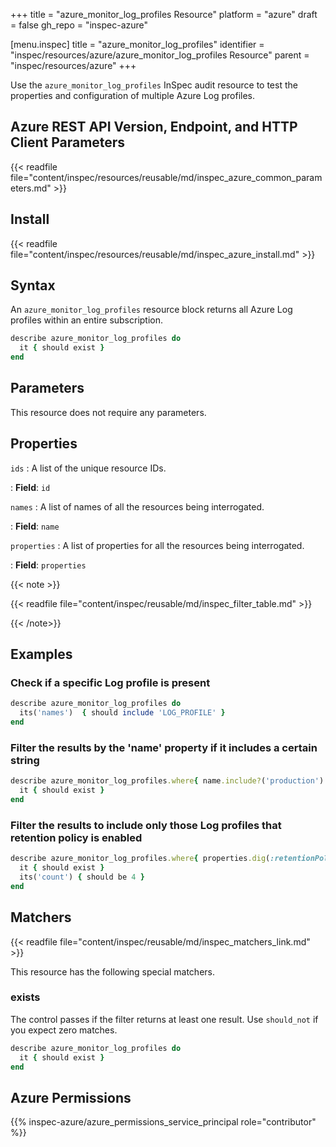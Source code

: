 +++
title = "azure_monitor_log_profiles Resource"
platform = "azure"
draft = false
gh_repo = "inspec-azure"

[menu.inspec]
title = "azure_monitor_log_profiles"
identifier = "inspec/resources/azure/azure_monitor_log_profiles Resource"
parent = "inspec/resources/azure"
+++

Use the `azure_monitor_log_profiles` InSpec audit resource to test the properties and configuration of multiple Azure Log profiles.

## Azure REST API Version, Endpoint, and HTTP Client Parameters

{{< readfile file="content/inspec/resources/reusable/md/inspec_azure_common_parameters.md" >}}

## Install

{{< readfile file="content/inspec/resources/reusable/md/inspec_azure_install.md" >}}

## Syntax

An `azure_monitor_log_profiles` resource block returns all Azure Log profiles within an entire subscription.

```ruby
describe azure_monitor_log_profiles do
  it { should exist }
end
```

## Parameters

This resource does not require any parameters.

## Properties

`ids`
: A list of the unique resource IDs.

: **Field**: `id`

`names`
: A list of names of all the resources being interrogated.

: **Field**: `name`

`properties`
: A list of properties for all the resources being interrogated.

: **Field**: `properties`

{{< note >}}

{{< readfile file="content/inspec/reusable/md/inspec_filter_table.md" >}}

{{< /note>}}

## Examples

### Check if a specific Log profile is present

```ruby
describe azure_monitor_log_profiles do
  its('names')  { should include 'LOG_PROFILE' }
end
```

### Filter the results by the 'name' property if it includes a certain string

```ruby
describe azure_monitor_log_profiles.where{ name.include?('production') } do
  it { should exist }
end
```

### Filter the results to include only those Log profiles that retention policy is enabled

```ruby
describe azure_monitor_log_profiles.where{ properties.dig(:retentionPolicy, :enabled) == true } do
  it { should exist }
  its('count') { should be 4 }
end
```

## Matchers

{{< readfile file="content/inspec/reusable/md/inspec_matchers_link.md" >}}

This resource has the following special matchers.

### exists

The control passes if the filter returns at least one result. Use `should_not` if you expect zero matches.

```ruby
describe azure_monitor_log_profiles do
  it { should exist }
end
```

## Azure Permissions

{{% inspec-azure/azure_permissions_service_principal role="contributor" %}}
